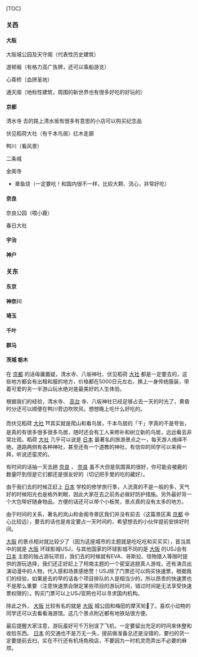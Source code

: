 [TOC]

### 关西

#### 大阪 

大阪城公园及天守阁（代表性历史建筑）

道顿堀（有格力高广告牌，还可以乘船游览）

心斋桥（血拼圣地）

通天阁（地标性建筑，周围的新世界也有很多好吃的好玩的）



#### 京都

清水寺 去的路上清水坂有很多有意思的小店可以购买纪念品

伏见稻荷大社（有千本鸟居）红木走廊

鸭川（看风景）

二条城

金阁寺

- 章鱼烧（一定要吃！和国内很不一样，比较大颗、流心，非常好吃）



#### 奈良 

奈良公园（喂小鹿）

春日大社





#### 宇治 





#### 神户



### 关东

#### 东京 

#### 神奈川

#### 埼玉 

#### 千叶 

#### 群马 

#### 茨城 栃木





在 [京都](http://www.mafengwo.cn/travel-scenic-spot/mafengwo/11042.html) 的话毋庸置疑，清水寺、八坂神社、伏见稻荷 [大社](http://www.mafengwo.cn/travel-scenic-spot/mafengwo/145804.html) 都是一定要去的，这些地方都会有出租和服的地方，价格都在5000日元左右，换上一身传统服装，带着可爱的另一半游山玩水绝对是最美好的人生体验。

根据我们的经验，清水寺、 [高台](http://www.mafengwo.cn/travel-scenic-spot/mafengwo/34881.html) 寺、八坂神社已经足够占去一天的时光了，黄昏时分还可以顺便在鸭川旁边吹吹风，想想晚上吃什么好吃的。

而伏见稻荷 [大社](http://www.mafengwo.cn/travel-scenic-spot/mafengwo/145804.html) ⛩️其实就是爬山和看鸟居，千本鸟居的「千」字真的不是夸张，是真的有很多很多很多鸟居，随时还会有工人来修补和树立新的鸟居，远远看去非常壮观。稻荷 [大社](http://www.mafengwo.cn/travel-scenic-spot/mafengwo/145804.html) 几乎可以说是 [日本](http://www.mafengwo.cn/travel-scenic-spot/mafengwo/10183.html) 最著名的旅游景点之一，每天游人络绎不绝。道路两侧有各种神社，甚至还有一个道教的神社，有信仰的同学可以来拜一拜，听说还蛮灵的。

有时间的话抽一天去趟 [奈良](http://www.mafengwo.cn/travel-scenic-spot/mafengwo/16283.html) ， [奈良](http://www.mafengwo.cn/travel-scenic-spot/mafengwo/16283.html) 虽不大但是氛围真的很好，你可能会被鹿的数量吓到但是它们都还是很友好的（切记把手里的吃的藏好）。

由于我们去的时候正赶上 [日本](http://www.mafengwo.cn/travel-scenic-spot/mafengwo/10183.html) 学校的修学旅行季，人流真的不是一般的多，天气好的时候阳光也是格外刺眼，因此大家在去之前务必做好防护措施。另外最好背一个大包带好随身物品，方便的话还可以带个小板凳，景点真的没有太多的地方。

由于时间的关系，著名的岚山和金阁寺景区我们并没有前去（这篇景区离 [京都](http://www.mafengwo.cn/travel-scenic-spot/mafengwo/11042.html) 中心比较远），要去的话也是肯定要占一天时间的，希望想去的小伙伴提前安排好时间。

[大阪](http://www.mafengwo.cn/travel-scenic-spot/mafengwo/10765.html) 的景点相对就比较少了（因为这座城市的主题就是吃吃吃和买买买），首当其中的就是 [大阪](http://www.mafengwo.cn/travel-scenic-spot/mafengwo/10765.html) 环球影城USJ，与其他国家的环球影城不同的是 [大阪](http://www.mafengwo.cn/travel-scenic-spot/mafengwo/10765.html) 的USJ会有 [日本](http://www.mafengwo.cn/travel-scenic-spot/mafengwo/10183.html) 主题的独占游玩项目，我们去的时候就有EVA、哥斯拉、怪物猎人等限时提供的游玩选择，我们还正好赶上了柯南主题的一个密室逃脱真人游戏，还有演员出演动漫中的人物，代入感和场景感绝赞！USJ除了门票还可以购买快速票，根据我们的经验，如果是去的早的话各个项目排队的人是相当少的，所以昂贵的快速票也不是那么重要（注意快速票会限定某些项目的游玩时间，错过时间是无法享受快速票权限的）。购买门票可以上USJ官网也可以寻求国内机构。

除此之外， [大阪](http://www.mafengwo.cn/travel-scenic-spot/mafengwo/10765.html) 比较有名的就是 [大阪](http://www.mafengwo.cn/travel-scenic-spot/mafengwo/10765.html) 城公园和梅田的摩天轮🎡了。喜欢小动物的同学还可以去看看海游馆。这几个景点附近都有地铁站很方便。

最后提醒大家注意，游玩虽好可千万别误了飞机，一定要留出充足的时间来休整和收拾东西。 [日本](http://www.mafengwo.cn/travel-scenic-spot/mafengwo/10183.html) 的交通也不是万无一失，提前做准备总还是没错的，要扫的货一定要提前去扫，实在不行还有机场免税店，不要因为一时机灵而弄出不必要的麻烦。